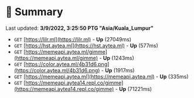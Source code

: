 # 📖 Summary
Last updated: **3/9/2022, 3:25:50 PTG "Asia/Kuala_Lumpur"**

- `GET` [https://lilr.ml](https://lilr.ml) - **Up** (27049ms)
- `GET` [https://hst.aytea.ml](https://hst.aytea.ml) - **Up** (577ms)
- `GET` [https://memeapi.aytea.ml/gimme](https://memeapi.aytea.ml/gimme) - **Up** (1243ms)
- `GET` [https://color.aytea.ml/4b31d6.png](https://color.aytea.ml/4b31d6.png) - **Up** (1917ms)
- `GET` [https://memeapi.aytea.ml](https://memeapi.aytea.ml) - **Up** (335ms)
- `GET` [https://memeapi.aytea14.repl.co/gimme](https://memeapi.aytea14.repl.co/gimme) - **Up** (71221ms)
